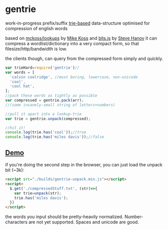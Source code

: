 # gentrie
work-in-progress prefix/suffix [trie-based](https://en.wikipedia.org/wiki/Trie) data-structure optimised for compression of english words

based on [mckoss/lookups](https://github.com/mckoss/lookups) by [Mike Koss](https://github.com/mckoss)
 and [bits.js](http://stevehanov.ca/blog/index.php?id=120) by [Steve Hanov](https://twitter.com/smhanov)
it can compress a wordlist/dictionary into a very compact form, so that filesize/http/bandwidth is low.

the clients though, can query from the compressed form simply and quickly.

```js
var trieHard=require('gentrie')//
var words = [
  'calvin coolridge', //must boring, lowercase, non-unicode
  'cool',
  'cool hat',
];
//pack these words as tightly as possible
var compressed = gentrie.pack(arr);
//(some insanely-small string of letters+numbers)

//pull it apart into a lookup-trie
var trie = gentrie.unpack(compressed);

//hit it!
console.log(trie.has('cool'));//true
console.log(trie.has('miles davis'));//false
```

## [Demo](https://rawgit.com/nlp-compromise/gentrie/master/demo/index.html)

if you're doing the second step in the browser, you can just load the unpack bit (~3k):
```html
<script src="./builds/gentrie-unpack.min.js"></script>
<script>
  $.get('./compressedStuff.txt', (str)=>{
    var trie=unpack(str);
    trie.has('miles davis');
  })
</script>
```

the words you input should be pretty-heavily normalized. Number-characters are not yet supported. Spaces and unicode are good.
